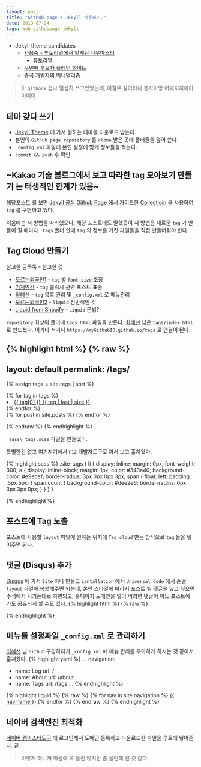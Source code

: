 ```yaml
---
layout: post
title: "Github page + Jekyll 사용하기."
date: 2019-07-24
tags: web githubpage jekyll
---
```

- Jekyll theme candidates
  - [사용중 - 튜토리얼에서 알게된 나우마스터](https://github.com/barryclark/jekyll-now)
    - [튜토리얼](https://thdev.net/653)
  - [두번째 후보자 플레인 화이트](http://jekyllthemes.org/themes/PlainWhite-Jekyll/)
  - [중국 개발자의 미니멀리즘](http://jekyllthemes.org/themes/Biu/)

> 아 `gitbook` 겁나 열심히 쓰고있었는데, 이걸로 갈아타나 젠자아앙 어쩌지지이이이이이

## 테마 갖다 쓰기
- [Jekyll Theme](http://jekyllthemes.org/) 에 가서 원하는 테마를 다운로드 받는다.
- 본인의 `Github page repository` 를 `clone` 받은 곳에 폴더들을 덮어 쓴다.
- `_config.yml` 파일에 본인 설정에 맞게 정보들을 적는다.
- `commit && push` 후 확인

## ~Kakao 기술 블로그에서 보고 따라한 tag 모아보기 만들기 는 태생적인 한계가 있음~
[해당포스트](http://tech.kakao.com/2016/07/07/tech-blog-story/) 를 보면 [Jekyll 공식 Github Page](https://jekyllrb-ko.github.io/) 에서 가이드한 [Collectioin](https://jekyllrb-ko.github.io/docs/collections/) 을 사용하여 `tag` 를 구현하고 있다.

처음에는 저 방법을 따라했으나, 해당 포스트에도 말했듯이 저 방법은 새로운 `tag` 가 만들어 질 때마다 `_tags` 폴더 안에 `tag` 의 정보를 가진 파일들을 직접 만들어줘야 한다.

## Tag Cloud 만들기
참고한 글목록 - 참고한 것
- [모르는외국인1](https://superdevresources.com/tag-cloud-jekyll/) - `tag` 별 `font size` 조정
- [기계인간](https://johngrib.github.io/tag/) - `tag` 클릭시 관련 포스트 표출
- [최혜선](https://hyesun03.github.io/2016/12/05/jekyllTag/) - `tag` 목록 관리 및 `_config.xml` 로 메뉴관리
- [모르는외국인2](http://longqian.me/2017/02/09/github-jekyll-tag/) - `liquid` 전반적인 것
- [Liquid from Shopify](https://shopify.github.io/liquid/) - `Liquid` 문법?

`repository` 최상위 폴더에 `tags.html` 파일을 만든다.
[최혜선](https://hyesun03.github.io/2016/12/05/jekyllTag/) 님은 `tags/index.html` 로 만드셨다. 이거나 저거나 `https://myGithubID.github.io/tags` 로 연결이 된다.

{% highlight html %}
  {% raw %}
  ---
  layout: default
  permalink: /tags/
  ---
  <!-- tag click 을 위한 jquery, cdn 말고 다운 받아서 사용헀음 -->
  <script src="/assets/js/jquery-3.4.1.min.js"></script>

  <!-- site.tags 가 site 의 모든 tag 별 포스트 들을 갖고 있다 -->
  {% assign tags = site.tags | sort %}
  <div class="site-tags">
    {% for tag in tags %}
    <!-- tag[0] 에는 tag 명칭, tag[1] 에는 해당 포스트들이 들어 있다. -->
    <li id="{{ tag[0] }}" class="site-tag">
      <!-- tag 배열의 마지막은 아마 tag[1] 포스트들인데 해당 사이즈*4+80 한 수치를 font-size 로 사용하여 tag 별 경중을 표현한다. -->
      <a href="#" style="font-size: {{ tag | last | size  |  times: 4 | plus: 80  }}%">
        <!-- tag name -->
        <span>{{ tag[0] }}</span>
        <!-- tag count -->
        <span class="count">{{ tag | last | size }}</span>
      </a>
    </li>
    {% endfor %}
  </div>

  <!-- 기본적으로 숨겨져있을 tag 별 포스트들 -->
  <div class="site-tagged-posts">
    {% for post in site.posts %}
      <!-- 포스트의 tag 배열 인자 사이에 " " 를 추가하여 class 로 넣어준다. -->
      <li style="display:none;" class="{{ post.tags | join  " " }}">
        <span>
          {{ post.date | date: "%Y-%m-%d" }}
        </span>
        »
        <a href="{{ post.url }}" title="{{ post.title }}">
          {{ post.title }}
        </a>
      </li>
    {% endfor %}
  </div>

  <script>
    $(document).ready(function(){
      $('.site-tag').click(function(){
        $('.site-tagged-posts > li').hide();
        var delay = 100;
        var tag = $(this).attr('id');
        var visibility = $($('.' + tag).get(0)).is(':visible');
        if(visibility) {
          $('.' + tag).fadeOut(delay);
        } else {
          $('.' + tag).fadeIn(delay);
        }
      });
    });
  </script>
  {% endraw %}
{% endhighlight %}

`_sass\_tags.scss` 파일을 만들었다.

특별한건 없고 여기저기에서 `F12` 개발자도구로 까서 보고 훔쳐왔다.

{% highlight scss %}
.site-tags {
  li {
    display: inline;
    margin: 0px;
    font-weight: 300;
    a {
      display: inline-block;
      margin: 1px;
      color: #343a40;
      background-color: #e9ecef;
      border-radius: 3px 0px 0px 3px;
      span {
        float: left;
        padding: .5px 5px;
      }
      span.count {
        background-color: #dee2e6;
        border-radius: 0px 3px 3px 0px;
      }
    }
  }
}

{% endhighlight %}

## 포스트에 Tag 노출

포스트에 사용할 `layout` 파일에 원하는 위치에 `Tag cloud` 만든 방식으로 `tag` 들을 넣어주면 된다.

## 댓글 (Disqus) 추가

[Disqus](https://disqus.com/) 에 가서 `Site` 하나 만들고 `isntallation` 에서  `Universal Code` 에서 준걸 `layout` 파일에 복붙해주면 되는데, 본인 스타일에 따라서 포스트 별 댓글을 넣고 싶으면 주석에서 시키는대로 하면되고, 홈페이지 도메인을 넣어 버리면 댓글이 어느 포스트에 가도 공유되게 할 수도 있다.
{% highlight html %}
{% raw %}
<div class="comments">
	<div id="disqus_thread"></div>
	<script type="text/javascript">
		var disqus_config = function () {
			this.page.url = '{{ site.url }}' + '{{ page.url }}';  // Replace PAGE_URL with your page's canonical URL variable
			this.page.identifier = '{{ page.title }}'; // Replace PAGE_IDENTIFIER with your page's unique identifier variable
		};
    var disqus_shortname = '{{ site.disqus | replace: "'", "\'"}}';

    (function() {
      var dsq = document.createElement('script'); dsq.type = 'text/javascript'; dsq.async = true;
      dsq.src = '//' + disqus_shortname + '.disqus.com/embed.js';
      (document.getElementsByTagName('head')[0] || document.getElementsByTagName('body')[0]).appendChild(dsq);
    })();

	</script>
	<noscript>Please enable JavaScript to view the <a href="http://disqus.com/?ref_noscript">comments powered by Disqus.</a></noscript>
</div>
{% endraw %}
{% endhighlight %}

## 구글 아날리틱스(Google Analytics) 추가

위와 비슷함. 아날리틱스 계정 만들고 나오는 `tracking id` 를 아래 `UA-XXXXX-Y` 에다가 대신 넣어주고 `layout` 파일 같은데다가 복붙하면 끝.
{% highlight javascript %}
<!-- Google Analytics -->
<script>
(function(i,s,o,g,r,a,m){i['GoogleAnalyticsObject']=r;i[r]=i[r]||function(){
(i[r].q=i[r].q||[]).push(arguments)},i[r].l=1*new Date();a=s.createElement(o),
m=s.getElementsByTagName(o)[0];a.async=1;a.src=g;m.parentNode.insertBefore(a,m)
})(window,document,'script','https://www.google-analytics.com/analytics.js','ga');

ga('create', 'UA-XXXXX-Y', 'auto');
ga('send', 'pageview');
</script>
<!-- End Google Analytics -->
{% endhighlight %}

## 메뉴를 설정파일 `_config.xml` 로 관리하기

[최혜선](https://hyesun03.github.io/2016/12/05/jekyllTag/) 님 `Github` 구경하다가 `_config.xml` 에 메뉴 관리를 우아하게 하시는 것 같아서 훔쳐왔다.
{% highlight yaml %}
...
navigation:
  - name: Log
    url: /
  - name: About
    url: /about
  - name: Tags
    url: /tags
...
{% endhighlight %}

{% highlight liquid %}
{% raw %}
{% for nav in site.navigation %}
  <a href="{{ site.baseurl }}{{ nav.url}}">{{ nav.name }}</a>
{% endfor %}
{% endraw %}
{% endhighlight %}

## 네이버 검색엔진 최적화

[네이버 웹마스터도구](https://webmastertool.naver.com/) 에 로그인해서 도메인 등록하고 다운로드한 파일을 루트에 넣어준다. 끝.

> 이렇게 하니까 마음에 쏙 들진 않지만 좀 쓸만해 진 것 같다.
